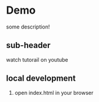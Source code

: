 # Demo

some description!

## sub-header

watch tutorail on youtube

## local development

1. open index.html in your browser
